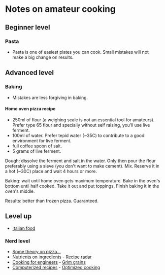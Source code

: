 # Notes on amateur cooking

## Beginner level

### Pasta

- Pasta is one of easiest plates you can cook. Small mistakes will not make a big change on results.

## Advanced level

### Baking

- Mistakes are less forgiving in baking.

#### Home oven pizza recipe

- 250ml of flour (a weighing scale is not an essential tool for amateurs). Prefer type 65 flour and specially without self raising, you'll use live ferment. 
- 100ml of water. Prefer tepid water (~35C) to contribute to a good environment for live ferment.
- full coffee spoon of salt.  
- 5 grams of live ferment.

Dough: dissolve the ferment and salt in the water. Only then pour the flour preferably using a sieve (you don't want to make cement). Mix. Reserve it in a hot (~30C) place and wait 4 hours or more.

Baking: wait until home oven gets maximum temperature. Bake in the oven's bottom until half cooked. Take it out and put toppings. Finish baking it in the oven's middle.

Results: better than frozen pizza. Guaranteed.

## Level up

- [Italian food](https://www.youtube.com/c/StefanoBarbatoChef/videos)

### Nerd level

- [Some theory on pizza...](http://www.varasanos.com/PizzaRecipe.htm)
- [Nutrients on ingredients](https://ryanatkn.github.io/nutrients-per-calorie/#/compare) - [Recipe radar](https://www.reciperadar.com/)
- [Cooking for engineers](http://www.cookingforengineers.com) - [Grim grains](https://grimgrains.com)
- [Computerized recipes](https://web.archive.org/web/20021105191447/http://anthus.com/Recipes/CompCook.html) - [Optimized cooking](https://web.archive.org/web/20170420110020/http://www.matthewwettergreen.com/2010/01/05/how-to-cook-like-an-engineer)

<!--
## Appendix: my receipts

- esparguete c molho abacate e iogurte grego | salmao com feijão preto e variações | bacalhau bras | pizza
- mousse - salame chocolate e variações | bolo laranja - tatin e variaçoes | tarte pastel nata
- portuguese style snails
- mae: frango c arroz, bolachas gengibre
- piquenique: panados, salada grao, chouriço assado, couve + molho iogurte / sobremesa: crepes c doce, salame choc
- Basics: Carbonara pasta | Tuna pasta

RECIPES TO TRY: Green Chile & Goat Cheese Dip + Zucchini Fries + Lemon-drop Chicken Wings
-->